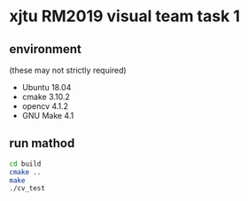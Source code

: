 # xjtu RM2019 visual team task 1
## environment
(these may not strictly required)
- Ubuntu 18.04
- cmake 3.10.2
- opencv 4.1.2
- GNU Make 4.1

## run mathod
```bash
cd build
cmake ..
make
./cv_test
```
